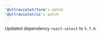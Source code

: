 ```yaml
---
'@ultraviolet/form': patch
'@ultraviolet/ui': patch
---
```


Updated dependency `react-select` to `5.7.6`.

